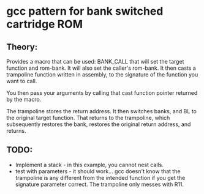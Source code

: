 # gcc pattern for bank switched cartridge ROM

## Theory:

Provides a macro that can be used: BANK_CALL that will set the target function and rom-bank. It will also set the caller's rom-bank. It then casts a trampoline function written in assembly, to the signature of the function you want to call. 

You then pass your arguments by calling that cast function pointer returned by the macro.

The trampoline stores the return address. It then switches banks, and BL to the original target function. That returns to the trampoline, which subsequently restores the bank, restores the original return address, and returns.

## TODO: 

* Implement a stack - in this example, you cannot nest calls.
* test with parameters - it should work... gcc doesn't know that the trampoline is any different from the intended function if you get the signature parameter correct. The trampoline only messes with R11. 
